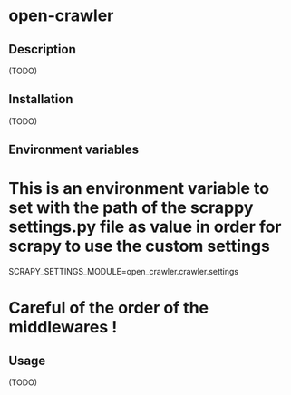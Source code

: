 # open-crawler

## Description
(TODO)

## Installation
(TODO)

## Environment variables
# This is an environment variable to set with the path of the scrappy settings.py file as value in order for scrapy to use the custom settings 
SCRAPY_SETTINGS_MODULE=open_crawler.crawler.settings

# Careful of the order of the middlewares !

## Usage
(TODO)
